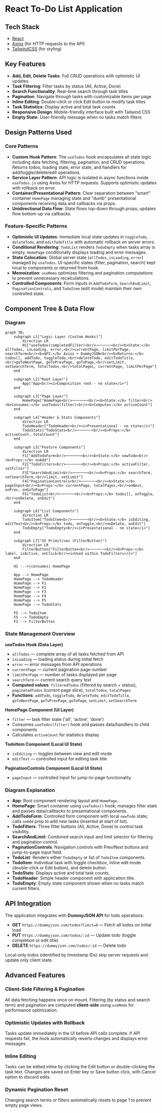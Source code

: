 # React To-Do List Application

## Tech Stack

-   [React](https://react.dev/)
-   [Axios](https://axios-http.com/docs/intro) (for HTTP requests to the API)
-   [TailwindCSS](https://tailwindcss.com/) (for styling)

## Key Features

-   **Add, Edit, Delete Tasks**: Full CRUD operations with optimistic UI updates
-   **Task Filtering**: Filter tasks by status (All, Active, Done)
-   **Search Functionality**: Real-time search through task titles
-   **Pagination**: Navigate through tasks with customizable items per page
-   **Inline Editing**: Double-click or click Edit button to modify task titles
-   **Task Statistics**: Display active and total task counts
-   **Responsive Design**: Mobile-friendly interface built with Tailwind CSS
-   **Empty State**: User-friendly message when no tasks match filters

## Design Patterns Used

### Core Patterns

-   **Custom Hook Pattern**: The `useTodos` hook encapsulates all state logic including data fetching, filtering, pagination, and CRUD operations. Returns todos, loading state, error state, and handlers for add/toggle/delete/edit operations.
-   **Service Layer Pattern**: API logic is isolated in async functions inside `useTodos.js` using Axios for HTTP requests. Supports optimistic updates with rollback on error.
-   **Container/Presentational Pattern**: Clear separation between "smart" container `HomePage` managing state and "dumb" presentational components receiving data and callbacks via props.
-   **Unidirectional Data Flow**: State flows top-down through props; updates flow bottom-up via callbacks.

### Feature-Specific Patterns

-   **Optimistic UI Updates**: Immediate local state updates in `toggleTodo`, `deleteTodo`, and `editTodoTitle` with automatic rollback on server errors.
-   **Conditional Rendering**: `TodoList` renders `TodoEmpty` when tasks array is empty. `HomePage` conditionally displays loading and error messages.
-   **State Colocation**: Global server state (`allTodos`, `isLoading`, `error`) managed by `useTodos`. UI-specific states (filter, pagination, search) kept local to components or returned from hook.
-   **Memoization**: `useMemo` optimizes filtering and pagination computations to prevent unnecessary recalculations.
-   **Controlled Components**: Form inputs in `AddTodoForm`, `SearchAndLimit`, `PaginationControls`, and `TodoItem` (edit mode) maintain their own controlled state.

## Component Tree \& Data Flow

### Diagram

```mermaid
graph TB;
    subgraph L1["Logic Layer (Custom Hooks)"]
        direction LR
        H1["useTodos(completedFilter)<br/>───────<br/><b>State:</b> allTodos, isLoading, error,<br/>currentPage, limitPerPage, searchTerm<br/><b>API:</b> Axios + DummyJSON<br/><b>Returns:</b> todos[], addTodo, toggleTodo,<br/>deleteTodo, editTodoTitle,<br/>goToNextPage, goToPrevPage, goToPage,<br/>setLimit, setSearchTerm, totalTodos,<br/>totalPages, currentPage, limitPerPage"]
    end

    subgraph L2["Root Layer"]
        App["App<br/><i>Composition root - no state</i>"]
    end

    subgraph L3["Page Layer"]
        HomePage["HomePage<br/>───────<br/><b>State:</b> filter<br/><b>Consumes:</b> useTodos(filter)<br/><b>Computes:</b> activeCount"]
    end

    subgraph L4["Header & Stats Components"]
        direction LR
        TodoHeader["TodoHeader<br/><i>Presentational - no state</i>"]
        TodoStats["TodoStats<br/>───────<br/><b>Props:</b> activeCount, totalCount"]
    end

    subgraph L5["Feature Components"]
        direction LR
        F1["AddTodoForm<br/>───────<br/><b>State:</b> newTodo<br/><b>Props:</b> onAdd"]
        F2["TodoFilters<br/>───────<br/><b>Props:</b> activeFilter, setFilter"]
        F3["SearchAndLimit<br/>───────<br/><b>Props:</b> searchTerm, setSearchTerm,<br/>limit, setLimit"]
        F4["PaginationControls<br/>───────<br/><b>State:</b> pageInput<br/><b>Props:</b> currentPage, totalPages,<br/>onNext, onPrev, onGoToPage"]
        F5["TodoList<br/>───────<br/><b>Props:</b> todos[], onToggle,<br/>onDelete, onEdit"]
    end

    subgraph L6["List Components"]
        direction LR
        TodoItem["TodoItem<br/>───────<br/><b>State:</b> isEditing, editText<br/><b>Props:</b> todo, onToggle,<br/>onDelete, onEdit"]
        TodoEmpty["TodoEmpty<br/><i>Presentational - no state</i>"]
    end

    subgraph L7["UI Primitives (FilterButton)"]
        direction LR
        FilterButton["FilterButton<br/>───────<br/><b>Props:</b> label, isActive, onClick<br/><i>Used within TodoFilters</i>"]
    end

    H1 -.->|consumes| HomePage

    App --> HomePage
    HomePage --> TodoHeader
    HomePage --> F1
    HomePage --> F2
    HomePage --> F3
    HomePage --> F4
    HomePage --> F5
    HomePage --> TodoStats

    F5 --> TodoItem
    F5 --> TodoEmpty
    F2 --> FilterButton
```

### State Management Overview

**useTodos Hook (Data Layer)**

-   `allTodos` — complete array of all tasks fetched from API
-   `isLoading` — loading status during initial fetch
-   `error` — error messages from API operations
-   `currentPage` — current pagination page number
-   `limitPerPage` — number of tasks displayed per page
-   `searchTerm` — current search query text
-   **Computed values**: `filteredTodos` (filtered by search + status), `paginatedTodos` (current page slice), `totalTodos`, `totalPages`
-   **Functions**: `addTodo`, `toggleTodo`, `deleteTodo`, `editTodoTitle`, `goToNextPage`, `goToPrevPage`, `goToPage`, `setLimit`, `setSearchTerm`

**HomePage Component (UI Layer)**

-   `filter` — task filter state ('all', 'active', 'done')
-   Consumes `useTodos(filter)` hook and passes data/handlers to child components
-   Calculates `activeCount` for statistics display

**TodoItem Component (Local UI State)**

-   `isEditing` — toggles between view and edit mode
-   `editText` — controlled input for editing task title

**PaginationControls Component (Local UI State)**

-   `pageInput` — controlled input for jump-to-page functionality

### Diagram Explanation

-   **App**: Root component rendering layout and `HomePage`.
-   **HomePage**: Smart container using `useTodos()` hook; manages filter state and passes data/callbacks to presentational components.
-   **AddTodoForm**: Controlled form component with local `newTodo` state; calls `onAdd` prop to add new tasks (inserted at start of list).
-   **TodoFilters**: Three filter buttons (All, Active, Done) to control task visibility.
-   **SearchAndLimit**: Combined search input and limit selector for filtering and pagination control.
-   **PaginationControls**: Navigation controls with Prev/Next buttons and jump-to-page input field.
-   **TodoList**: Renders either `TodoEmpty` or list of `TodoItem` components.
-   **TodoItem**: Individual task with toggle checkbox, inline edit mode (double-click or Edit button), and delete button.
-   **TodoStats**: Displays active and total task counts.
-   **TodoHeader**: Simple header component with application title.
-   **TodoEmpty**: Empty state component shown when no tasks match current filters.

## API Integration

The application integrates with **DummyJSON API** for todo operations:

-   **GET** `https://dummyjson.com/todos?limit=0` — Fetch all todos on initial load
-   **PUT** `https://dummyjson.com/todos/:id` — Update todo (toggle completion or edit title)
-   **DELETE** `https://dummyjson.com/todos/:id` — Delete todo

Local-only todos (identified by timestamp IDs) skip server requests and update only client state.

## Advanced Features

### Client-Side Filtering \& Pagination

All data fetching happens once on mount. Filtering (by status and search term) and pagination are computed **client-side** using `useMemo` for performance optimization.

### Optimistic Updates with Rollback

Tasks update immediately in the UI before API calls complete. If API requests fail, the hook automatically reverts changes and displays error messages.

### Inline Editing

Tasks can be edited inline by clicking the Edit button or double-clicking the task text. Changes are saved on Enter key or Save button click, with Cancel option to discard edits.

### Dynamic Pagination Reset

Changing search terms or filters automatically resets to page 1 to prevent empty page views.
